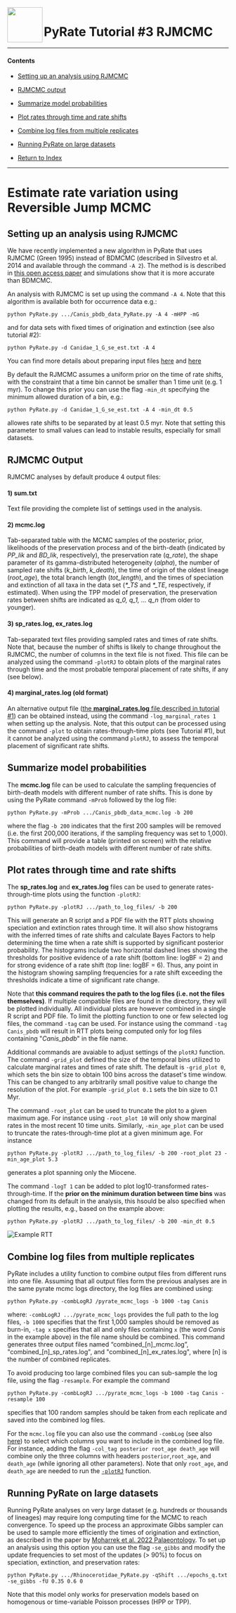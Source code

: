 <img src="https://github.com/dsilvestro/PyRate/blob/master/pyrate_lib/PyRate_logo1024.png" align="left" width="80">  

# PyRate Tutorial \#3 RJMCMC
  
***
#### Contents
* [Setting up an analysis using RJMCMC](https://github.com/dsilvestro/PyRate/blob/master/tutorials/pyrate_tutorial_3.md#setting-up-an-analysis-using-rjmcmc)  
* [RJMCMC output](https://github.com/dsilvestro/PyRate/blob/master/tutorials/pyrate_tutorial_3.md#rjmcmc-output)  
* [Summarize model probabilities](https://github.com/dsilvestro/PyRate/blob/master/tutorials/pyrate_tutorial_3.md#summarize-model-probabilities)    
* [Plot rates through time and rate shifts](https://github.com/dsilvestro/PyRate/blob/master/tutorials/pyrate_tutorial_3.md#plot-rates-through-time-and-rate-shifts)  
* [Combine log files from multiple replicates](https://github.com/dsilvestro/PyRate/blob/master/tutorials/pyrate_tutorial_3.md#combine-log-files-from-multiple-replicates)
* [Running PyRate on large datasets](https://github.com/dsilvestro/PyRate/edit/master/tutorials/pyrate_tutorial_3.md#estimate-rate-variation-using-reversible-jump-mcmc)

* [Return to Index](https://github.com/dsilvestro/PyRate/tree/master/tutorials#pyrate-tutorials---index)  

***

# Estimate rate variation using Reversible Jump MCMC

## Setting up an analysis using RJMCMC
We have recently implemented a new algorithm in PyRate that uses RJMCMC (Green 1995) instead of BDMCMC (described in Silvestro et al. 2014 and available through the command `-A 2`). The method is is described in [this open access paper](https://www.cambridge.org/core/journals/paleobiology/article/improved-estimation-of-macroevolutionary-rates-from-fossil-data-using-a-bayesian-framework/334F08A74A6C92F1FEAD91A71FE59A1C) and simulations show that it is more accurate than BDMCMC.

An analysis with RJMCMC is set up using the command `-A 4`. Note that this algorithm is available both for occurrence data
e.g.:

`python PyRate.py .../Canis_pbdb_data_PyRate.py -A 4 -mHPP -mG`

and for data sets with fixed times of origination and extinction (see also tutorial \#2):

`python PyRate.py -d Canidae_1_G_se_est.txt -A 4`

You can find more details about preparing input files [here](https://github.com/dsilvestro/PyRate/blob/master/tutorials/pyrate_tutorial_1.md#generate-pyrate-input-file-option-1)
and [here](https://github.com/dsilvestro/PyRate/blob/master/tutorials/pyrate_tutorial_1.md#generate-pyrate-input-file-option-2)

By default the RJMCMC assumes a uniform prior on the time of rate shifts, with the constraint that a time bin cannot be smaller than 1 time unit (e.g. 1 myr). To change this prior you can use the flag `-min_dt` specifying the minimum allowed duration of a bin, e.g.:

`python PyRate.py -d Canidae_1_G_se_est.txt -A 4 -min_dt 0.5`

allowes rate shifts to be separated by at least 0.5 myr. Note that setting this parameter to small values can lead to instable results, especially for small datasets.  

## RJMCMC Output
RJMCMC analyses by default produce 4 output files:
####  1) sum.txt  
   Text file providing the complete list of settings used in the analysis.  
#### 2)  mcmc.log   
Tab-separated table with the MCMC samples of the posterior, prior, likelihoods of the preservation process and of the birth-death (indicated by *PP_lik* and *BD_lik*, respectively), the preservation rate (*q_rate*), the shape parameter of its gamma-distributed heterogeneity (*alpha*), the number of sampled rate shifts (*k_birth*, *k_death*), the time of origin of the oldest lineage (*root_age*), the total branch length (*tot_length*), and the times of speciation and extinction of all taxa in the data set (*\*_TS* and *\*_TE*, respectively, if estimated). When using the TPP model of preservation, the preservation rates between shifts are indicated as *q_0, q_1, ... q_n* (from older to younger).
#### 3) sp\_rates.log, ex\_rates.log
Tab-separated text files providing sampled rates and times of rate shifts. Note that, because the number of shifts is likely to change throughout the RJMCMC, the number of columns in the text file is not fixed. This file can be analyzed using the command `-plotRJ` to obtain plots of the marginal rates through time and the most probable temporal placement of rate shifts, if any (see below). 

#### 4) marginal\_rates.log (old format)
An alternative output file ([the **marginal_rates.log** file described in tutorial \#1](https://github.com/dsilvestro/PyRate/blob/master/tutorials/pyrate_tutorial_1.md#output-files))  can be obtained instead, using the command `-log_marginal_rates 1` when setting up the analysis. Note, that this output can be processed using the command `-plot` to obtain rates-through-time plots (see Tutorial #1), but it cannot be analyzed using the command `plotRJ`, to assess the temporal placement of significant rate shifts.

## Summarize model probabilities
The **mcmc.log** file can be used to calculate the sampling frequencies of birth-death models with different number of rate shifts. This is done by using the PyRate command `-mProb` followed by the log file:

`python PyRate.py -mProb .../Canis_pbdb_data_mcmc.log -b 200`

where the flag `-b 200` indicates that the first 200 samples will be removed (i.e. the first 200,000 iterations, if the sampling frequency was set to 1,000). This command will provide a table (printed on screen) with the relative probabilities of birth-death models with different number of rate shifts. 


## Plot rates through time and rate shifts
The **sp_rates.log** and **ex_rates.log** files can be used to generate rates-through-time plots using the function `-plotRJ`:

`python PyRate.py -plotRJ .../path_to_log_files/ -b 200`

This will generate an R script and a PDF file with the RTT plots showing speciation and extinction rates through time. It will also show histograms with the inferred times of rate shifts and calculate Bayes Factors to help determining the time when a rate shift is supported by significant posterior probability. The histograms include two horizontal dashed lines showing the thresholds for positive evidence of a rate shift (bottom line: logBF = 2) and for strong evidence of a rate shift (top line: logBF = 6). Thus, any point in the histogram showing sampling frequencies for a rate shift exceeding the thresholds indicate a time of significant rate change.

Note that **this command requires the path to the log files (i.e. not the files themselves)**. If multiple compatible files are found in the directory, they will be plotted individually. All individual plots are however combined in a single R script and PDF file. To limit the plotting function to one or few selected log files, the command `-tag` can be used. For instance using the command `-tag Canis_pbdb` will result in RTT plots being computed only for log files containing "*Canis_pbdb*" in the file name.

Additional commands are avaiable to adjust settings of the `plotRJ` function. The command `-grid_plot` defined the size of the temporal bins utilized to calculate marginal rates and times of rate shift. The default is `-grid_plot 0`, which sets the bin size to obtain 100 bins across the dataset's time window.
This can be changed to any arbitrarily small positive value to change the resolution of the plot. For example `-grid_plot 0.1` sets the bin size to 0.1 Myr.

The command `-root_plot` can be used to truncate the plot to a given maximum age. For instance using `-root_plot 10` will only show marginal rates in the most recent 10 time units. Similarly, `-min_age_plot` can be used to truncate the rates-through-time plot at a given minimum age. For instance 

`python PyRate.py -plotRJ .../path_to_log_files/ -b 200 -root_plot 23 -min_age_plot 5.3` 

generates a plot spanning only the Miocene. 

The command `-logT 1` can be added to plot log10-transformed rates-through-time.
If the **prior on the minimum duration between time bins**  was changed from its default in the analysis, this hsould be also specified when plotting the results, e.g., based on the example above:

`python PyRate.py -plotRJ .../path_to_log_files/ -b 200 -min_dt 0.5`

![Example RTT](https://github.com/dsilvestro/PyRate/blob/master/example_files/plots/RTT_plot_RJMCMC.png)


## Combine log files from multiple replicates
PyRate includes a utility function to combine output files from different runs into one file. Assuming that all output files form the previous analyses are in the same pyrate mcmc logs directory, the log files are combined using: 

`python PyRate.py -combLogRJ /pyrate_mcmc_logs -b 1000 -tag Canis`

 where: `-combLogRJ .../pyrate_mcmc_logs` provides the full path to the log files, `-b 1000` specifies that the first 1,000 samples should be removed as burn-in, `-tag x` specifies that all and only files containing `x` (the word _Canis_ in the example above) in the file name should be combined. This command generates three output files named “combined\_[n]\_mcmc.log”, "combined\_[n]\_sp\_rates.log", and "combined\_[n]\_ex\_rates.log", where [n] is the number of combined replicates. 

To avoid producing too large combined files you can sub-sample the log file, using the flag `-resample`. For example the command

`python PyRate.py -combLogRJ .../pyrate_mcmc_logs -b 1000 -tag Canis -resample 100` 

specifies that 100 random samples should be taken from each replicate and saved into the combined log files. 


For the `mcmc.log` file you can also use the command `-combLog` (see also [here](https://github.com/dsilvestro/PyRate/blob/master/tutorials/pyrate_tutorial_1.md#combine-log-files-across-replicates)) to select which columns you want to include in the combined log file. For instance, adding the flag `-col_tag posterior root_age death_age` will combine only the three columns with headers `posterior`,`root_age`, and `death_age` (while ignoring all other parameters). Note that only `root_age`, and `death_age` are needed to run the [`-plotRJ`](https://github.com/dsilvestro/PyRate/blob/master/tutorials/pyrate_tutorial_3.md#plot-rates-through-time-and-rate-shifts) function.

## Running PyRate on large datasets
Running PyRate analyses on very large dataset (e.g. hundreds or thousands of lineages) may require long computing time for the MCMC to reach convergence. To speed up the process an approximate Gibbs sampler can be used to sample more efficiently the times of origination and extinction, as described in the paper by [Moharrek et al. 2022 Palaeontology](https://doi.org/10.1111/pala.12586). To set up an analysis using this option you can use the flag `-se_gibbs` and modify the update frequencies to set most of the updates (> 90%) to focus on speciation, extinction, and preservation rates:

`python PyRate.py .../Rhinocerotidae_PyRate.py -qShift .../epochs_q.txt -se_gibbs -fU 0.35 0.6 0`

Note that this model only works for preservation models based on homogenous or time-variable Poisson processes (HPP or TPP). 

